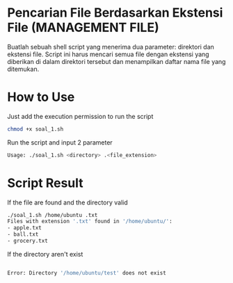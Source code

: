 # Pencarian File Berdasarkan Ekstensi File (MANAGEMENT FILE)
Buatlah sebuah shell script yang menerima dua parameter: direktori dan ekstensi file. Script ini harus mencari semua file dengan ekstensi yang diberikan di dalam direktori  tersebut dan menampilkan daftar nama file yang ditemukan.

# How to Use
Just add the execution permission to run the script 
```bash
chmod +x soal_1.sh
```
Run the script and input 2 parameter
```bash
Usage: ./soal_1.sh <directory> .<file_extension>
```
# Script Result

If the file are found and the directory valid

```bash
./soal_1.sh /home/ubuntu .txt
Files with extension '.txt' found in '/home/ubuntu/':
- apple.txt
- ball.txt
- grocery.txt

```
If the directory aren't exist
```bash

Error: Directory '/home/ubuntu/test' does not exist
```
